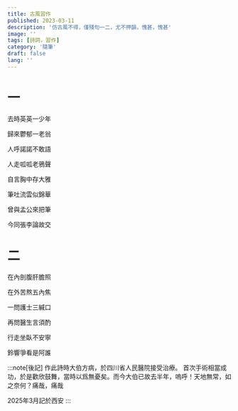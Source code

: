 ```yaml
---
title: 古風習作
published: 2023-03-11
description: '仿古風不得，僅殘句一二，尤不押韻，愧甚，愧甚'
image: ''
tags: [詩詞，習作]
category: '隨筆'
draft: false 
lang: ''
---
```


# 一

去時英英一少年

歸來鬱郁一老翁

人呼諾諾不敢語

人走呱呱老鴉聲

自言胸中存大雅

筆吐流雲似錦華

曾與孟公來把筆

今同張李論故交

# 二

在內剖腹肝膽照

在外苦熬五內焦

一問護士三緘口

再問醫生言須酌

行走坐臥不安寧

鈴響爭看是阿誰

:::note[後記]
作此詩時大伯方病，於四川省人民醫院接受治療。
首次手術相當成功，於是歡欣鼓舞，當時以爲無憂矣。而今大伯已故去半年，嗚呼！天地無常，如之奈何？痛哉，痛哉

2025年3月記於西安
:::

